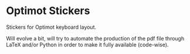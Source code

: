 # Optimot Stickers

Stickers for Optimot keyboard layout.

Will evolve a bit, will try to automate the production of the pdf file through LaTeX and/or Python in order to make it fully available (code-wise).
